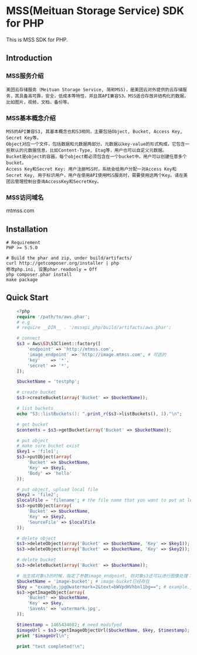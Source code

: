 # MSS(Meituan Storage Service) SDK for PHP

This is MSS SDK for PHP.

## Introduction

### MSS服务介绍
	美团云存储服务（Meituan Storage Service, 简称MSS)，是美团云对外提供的云存储服务，其具备高可靠，安全，低成本等特性，并且其API兼容S3。MSS适合存放非结构化的数据，比如图片，视频，文档，备份等。

### MSS基本概念介绍
	MSS的API兼容S3, 其基本概念也和S3相同，主要包括Object, Bucket, Access Key, Secret Key等。
	Object对应一个文件，包括数据和元数据两部分。元数据以key-value的形式构成，它包含一些默认的元数据信息，比如Content-Type, Etag等，用户也可以自定义元数据。
	Bucket是object的容器，每个object都必须包含在一个bucket中。用户可以创建任意多个bucket。
	Access Key和Secret Key: 用户注册MSS时，系统会给用户分配一对Access Key和Secret Key, 用于标识用户，用户在使用API使用MSS服务时，需要使用这两个Key。请在美团云管理控制台查询AccessKey和SecretKey。

### MSS访问域名
mtmss.com

## Installation

	# Requirement
	PHP >= 5.5.0

	# Build the phar and zip, under build/artifacts/
	curl http://getcomposer.org/installer | php
    修改php.ini, 设置phar.readonly = Off
	php composer.phar install
	make package

## Quick Start

```php	
	<?php
	require '/path/to/aws.phar';
	# e.g
	# require __DIR__ . '/mssapi_php/build/artifacts/aws.phar';

	# connect
	$s3 = Aws\S3\S3Client::factory([
		'endpoint' => 'http://mtmss.com',
		'image_endpoint' => 'http://image.mtmss.com', # 可选的
		'key'    => '*',
		'secret' => '*',
	]);

	$bucketName = 'testphp';

	# create bucket
	$s3->createBucket(array('Bucket' => $bucketName));

	# list buckets
	echo "S3::listBuckets(): ".print_r($s3->listBuckets(), 1)."\n";

	# get bucket
	$contents = $s3->getBucket(array('Bucket' => $bucketName));

	# put object
	# make sure bucket exist
	$key1 = 'file1';
	$s3->putObject(array(
		'Bucket' => $bucketName,
		'Key' => $key1,
		'Body' => 'hello'
	));

	# put object, upload local file
	$key2 = 'file2';
	$localFile = 'filename'; # the file name that you want to put at local
	$s3->putObject(array(
		'Bucket' => $bucketName,
		'Key' => $key2,
		'SourceFile' => $localFile
	));

	# delete object
	$s3->deleteObject(array('Bucket' => $bucketName, 'Key' => $key1));
	$s3->deleteObject(array('Bucket' => $bucketName, 'Key' => $key2));

	# delete bucket
	$s3->deleteBucket(array('Bucket' => $bucketName));

    # 当生成对象s3的时候，指定了参数image_endpoint, 则对象s3还可以进行图像处理：包括获取处理后的图片和生成pre signed url
    $bucketName = 'image-bucket'; # image-bucket已经存在
    $key = "example.jpg@watermark=2&text=bWVpdHVhbnl1bg=="; # example.jpg已经存在
    $s3->getImageObject(array(
        'Bucket' => $bucketName,
        'Key' => $key,
        'SaveAs' => 'watermark.jpg',
    ));

    $timestamp = 1465434602; # need modifyed
    $imageUrl = $s3->getImageObjectUrl($bucketName, $key, $timestamp);
    print "$imageUrl\n";

    print "test completed!\n";
```
